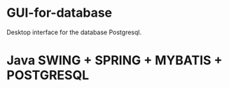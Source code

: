 # GUI-for-database
Desktop interface for the database Postgresql.
# Java SWING + SPRING + MYBATIS + POSTGRESQL
